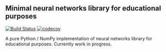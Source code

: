 ## Minimal neural networks library for educational purposes
[![Build Status](https://travis-ci.org/inejc/nnlib.svg?branch=master)](https://travis-ci.org/inejc/nnlib)
[![codecov](https://codecov.io/gh/inejc/nnlib/branch/master/graph/badge.svg)](https://codecov.io/gh/inejc/nnlib)

A pure Python / NumPy implementation of neural networks library for educational purposes. Currently work in progress.
